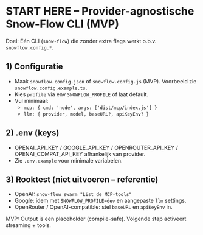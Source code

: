 # START HERE – Provider-agnostische Snow-Flow CLI (MVP)

Doel: Eén CLI (`snow-flow`) die zonder extra flags werkt o.b.v. `snowflow.config.*`.

## 1) Configuratie
- Maak `snowflow.config.json` of `snowflow.config.js` (MVP). Voorbeeld zie `snowflow.config.example.ts`.
- Kies `profile` via env `SNOWFLOW_PROFILE` of laat default.
- Vul minimaal:
  - `mcp: { cmd: 'node', args: ['dist/mcp/index.js'] }`
  - `llm: { provider, model, baseURL?, apiKeyEnv? }`

## 2) .env (keys)
- OPENAI_API_KEY / GOOGLE_API_KEY / OPENROUTER_API_KEY / OPENAI_COMPAT_API_KEY afhankelijk van provider.
- Zie `.env.example` voor minimale variabelen.

## 3) Rooktest (niet uitvoeren – referentie)
- OpenAI: `snow-flow swarm "List de MCP-tools"`
- Google: idem met `SNOWFLOW_PROFILE=dev` en aangepaste `llm` settings.
- OpenRouter / OpenAI-compatible: stel `baseURL` en `apiKeyEnv` in.

MVP: Output is een placeholder (compile-safe). Volgende stap activeert streaming + tools.
